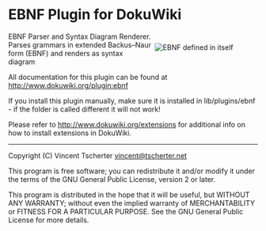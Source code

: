 # EBNF Plugin for DokuWiki

<p style="padding: 1ex; float: right; width: 200px">
  <img src="https://raw.githubusercontent.com/tscherter/dokuwiki-plugin-ebnf/refs/heads/master/image.png" alt="EBNF defined in itself">
</p>

EBNF Parser and Syntax Diagram Renderer. Parses grammars in extended Backus–Naur form (EBNF) and renders as syntax diagram

All documentation for this plugin can be found at http://www.dokuwiki.org/plugin:ebnf

If you install this plugin manually, make sure it is installed in
lib/plugins/ebnf - if the folder is called different it
will not work!

Please refer to http://www.dokuwiki.org/extensions for additional info
on how to install extensions in DokuWiki.

---

Copyright (C) Vincent Tscherter <vincent@tscherter.net>

This program is free software; you can redistribute it and/or modify it under the terms of the GNU General Public License, version 2 or later.

This program is distributed in the hope that it will be useful, but WITHOUT ANY WARRANTY; without even the implied warranty of MERCHANTABILITY or FITNESS FOR A PARTICULAR PURPOSE. See the GNU General Public License for more details.
